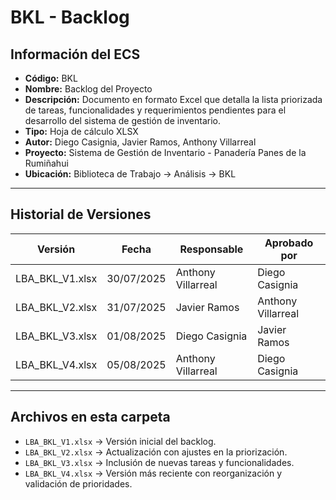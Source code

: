 # BKL - Backlog

## Información del ECS
- **Código:** BKL  
- **Nombre:** Backlog del Proyecto  
- **Descripción:** Documento en formato Excel que detalla la lista priorizada de tareas, funcionalidades y requerimientos pendientes para el desarrollo del sistema de gestión de inventario.  
- **Tipo:** Hoja de cálculo XLSX  
- **Autor:** Diego Casignia, Javier Ramos, Anthony Villarreal  
- **Proyecto:** Sistema de Gestión de Inventario - Panadería Panes de la Rumiñahui  
- **Ubicación:** Biblioteca de Trabajo → Análisis → BKL  

---

## Historial de Versiones

| Versión           | Fecha       | Responsable       | Aprobado por      |
|-------------------|------------|-------------------|-------------------|
| LBA_BKL_V1.xlsx   | 30/07/2025 | Anthony Villarreal | Diego Casignia    |
| LBA_BKL_V2.xlsx   | 31/07/2025 | Javier Ramos      | Anthony Villarreal |
| LBA_BKL_V3.xlsx   | 01/08/2025 | Diego Casignia    | Javier Ramos      |
| LBA_BKL_V4.xlsx   | 05/08/2025 | Anthony Villarreal | Diego Casignia    |

---

## Archivos en esta carpeta
- `LBA_BKL_V1.xlsx` → Versión inicial del backlog.  
- `LBA_BKL_V2.xlsx` → Actualización con ajustes en la priorización.  
- `LBA_BKL_V3.xlsx` → Inclusión de nuevas tareas y funcionalidades.  
- `LBA_BKL_V4.xlsx` → Versión más reciente con reorganización y validación de prioridades.  
